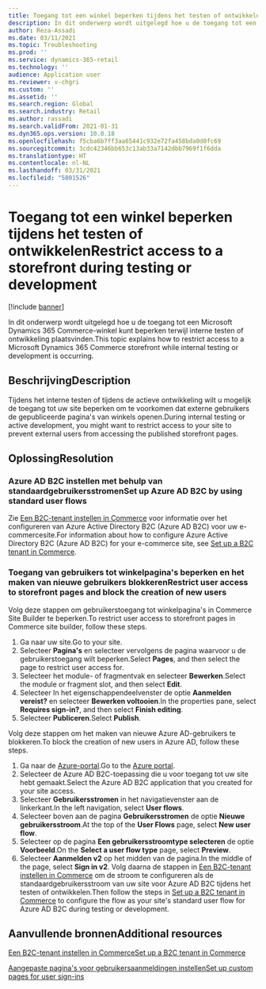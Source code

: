 ```yaml
---
title: Toegang tot een winkel beperken tijdens het testen of ontwikkelen
description: In dit onderwerp wordt uitgelegd hoe u de toegang tot een Microsoft Dynamics 365 Commerce-winkel kunt beperken terwijl interne testen of ontwikkeling plaatsvinden.
author: Reza-Assadi
ms.date: 03/11/2021
ms.topic: Troubleshooting
ms.prod: ''
ms.service: dynamics-365-retail
ms.technology: ''
audience: Application user
ms.reviewer: v-chgri
ms.custom: ''
ms.assetid: ''
ms.search.region: Global
ms.search.industry: Retail
ms.author: rassadi
ms.search.validFrom: 2021-01-31
ms.dyn365.ops.version: 10.0.18
ms.openlocfilehash: f5cba6b7ff3aa65441c932e72fa458bda0d0fc69
ms.sourcegitcommit: 3cdc42346bb653c13ab33a7142dbb7969f1f6dda
ms.translationtype: HT
ms.contentlocale: nl-NL
ms.lasthandoff: 03/31/2021
ms.locfileid: "5801526"
---
```

# <a name="restrict-access-to-a-storefront-during-testing-or-development"></a><span data-ttu-id="1332c-103">Toegang tot een winkel beperken tijdens het testen of ontwikkelen</span><span class="sxs-lookup"><span data-stu-id="1332c-103">Restrict access to a storefront during testing or development</span></span>

[!include [banner](../../includes/banner.md)]

<span data-ttu-id="1332c-104">In dit onderwerp wordt uitgelegd hoe u de toegang tot een Microsoft Dynamics 365 Commerce-winkel kunt beperken terwijl interne testen of ontwikkeling plaatsvinden.</span><span class="sxs-lookup"><span data-stu-id="1332c-104">This topic explains how to restrict access to a Microsoft Dynamics 365 Commerce storefront while internal testing or development is occurring.</span></span>

## <a name="description"></a><span data-ttu-id="1332c-105">Beschrijving</span><span class="sxs-lookup"><span data-stu-id="1332c-105">Description</span></span>

<span data-ttu-id="1332c-106">Tijdens het interne testen of tijdens de actieve ontwikkeling wilt u mogelijk de toegang tot uw site beperken om te voorkomen dat externe gebruikers de gepubliceerde pagina's van winkels openen.</span><span class="sxs-lookup"><span data-stu-id="1332c-106">During internal testing or active development, you might want to restrict access to your site to prevent external users from accessing the published storefront pages.</span></span>

## <a name="resolution"></a><span data-ttu-id="1332c-107">Oplossing</span><span class="sxs-lookup"><span data-stu-id="1332c-107">Resolution</span></span>

### <a name="set-up-azure-ad-b2c-by-using-standard-user-flows"></a><span data-ttu-id="1332c-108">Azure AD B2C instellen met behulp van standaardgebruikersstromen</span><span class="sxs-lookup"><span data-stu-id="1332c-108">Set up Azure AD B2C by using standard user flows</span></span>

<span data-ttu-id="1332c-109">Zie [Een B2C-tenant instellen in Commerce](../set-up-b2c-tenant.md) voor informatie over het configureren van Azure Active Directory B2C (Azure AD B2C) voor uw e-commercesite.</span><span class="sxs-lookup"><span data-stu-id="1332c-109">For information about how to configure Azure Active Directory B2C (Azure AD B2C) for your e-commerce site, see [Set up a B2C tenant in Commerce](../set-up-b2c-tenant.md).</span></span>

### <a name="restrict-user-access-to-storefront-pages-and-block-the-creation-of-new-users"></a><span data-ttu-id="1332c-110">Toegang van gebruikers tot winkelpagina's beperken en het maken van nieuwe gebruikers blokkeren</span><span class="sxs-lookup"><span data-stu-id="1332c-110">Restrict user access to storefront pages and block the creation of new users</span></span>

<span data-ttu-id="1332c-111">Volg deze stappen om gebruikerstoegang tot winkelpagina's in Commerce Site Builder te beperken.</span><span class="sxs-lookup"><span data-stu-id="1332c-111">To restrict user access to storefront pages in Commerce site builder, follow these steps.</span></span>

1. <span data-ttu-id="1332c-112">Ga naar uw site.</span><span class="sxs-lookup"><span data-stu-id="1332c-112">Go to your site.</span></span>
1. <span data-ttu-id="1332c-113">Selecteer **Pagina's** en selecteer vervolgens de pagina waarvoor u de gebruikerstoegang wilt beperken.</span><span class="sxs-lookup"><span data-stu-id="1332c-113">Select **Pages**, and then select the page to restrict user access for.</span></span>
1. <span data-ttu-id="1332c-114">Selecteer het module- of fragmentvak en selecteer **Bewerken**.</span><span class="sxs-lookup"><span data-stu-id="1332c-114">Select the module or fragment slot, and then select **Edit**.</span></span>
1. <span data-ttu-id="1332c-115">Selecteer In het eigenschappendeelvenster de optie **Aanmelden vereist?** en selecteer **Bewerken voltooien**.</span><span class="sxs-lookup"><span data-stu-id="1332c-115">In the properties pane, select **Requires sign-in?**, and then select **Finish editing**.</span></span>
1. <span data-ttu-id="1332c-116">Selecteer **Publiceren**.</span><span class="sxs-lookup"><span data-stu-id="1332c-116">Select **Publish**.</span></span>

<span data-ttu-id="1332c-117">Volg deze stappen om het maken van nieuwe Azure AD-gebruikers te blokkeren.</span><span class="sxs-lookup"><span data-stu-id="1332c-117">To block the creation of new users in Azure AD, follow these steps.</span></span>

1. <span data-ttu-id="1332c-118">Ga naar de [Azure-portal](https://portal.azure.com/).</span><span class="sxs-lookup"><span data-stu-id="1332c-118">Go to the [Azure portal](https://portal.azure.com/).</span></span>
1. <span data-ttu-id="1332c-119">Selecteer de Azure AD B2C-toepassing die u voor toegang tot uw site hebt gemaakt.</span><span class="sxs-lookup"><span data-stu-id="1332c-119">Select the Azure AD B2C application that you created for your site access.</span></span>
1. <span data-ttu-id="1332c-120">Selecteer **Gebruikersstromen** in het navigatievenster aan de linkerkant.</span><span class="sxs-lookup"><span data-stu-id="1332c-120">In the left navigation, select **User flows**.</span></span>
1. <span data-ttu-id="1332c-121">Selecteer boven aan de pagina **Gebruikersstromen** de optie **Nieuwe gebruikersstroom**.</span><span class="sxs-lookup"><span data-stu-id="1332c-121">At the top of the **User Flows** page, select **New user flow**.</span></span>
1. <span data-ttu-id="1332c-122">Selecteer op de pagina **Een gebruikersstroomtype selecteren** de optie **Voorbeeld**.</span><span class="sxs-lookup"><span data-stu-id="1332c-122">On the **Select a user flow type** page, select **Preview**.</span></span>
1. <span data-ttu-id="1332c-123">Selecteer **Aanmelden v2** op het midden van de pagina.</span><span class="sxs-lookup"><span data-stu-id="1332c-123">In the middle of the page, select **Sign in v2**.</span></span> <span data-ttu-id="1332c-124">Volg daarna de stappen in [Een B2C-tenant instellen in Commerce](../set-up-b2c-tenant.md) om de stroom te configureren als de standaardgebruikersstroom van uw site voor Azure AD B2C tijdens het testen of ontwikkelen.</span><span class="sxs-lookup"><span data-stu-id="1332c-124">Then follow the steps in [Set up a B2C tenant in Commerce](../set-up-b2c-tenant.md) to configure the flow as your site's standard user flow for Azure AD B2C during testing or development.</span></span>

## <a name="additional-resources"></a><span data-ttu-id="1332c-125">Aanvullende bronnen</span><span class="sxs-lookup"><span data-stu-id="1332c-125">Additional resources</span></span>

[<span data-ttu-id="1332c-126">Een B2C-tenant instellen in Commerce</span><span class="sxs-lookup"><span data-stu-id="1332c-126">Set up a B2C tenant in Commerce</span></span>](../set-up-b2c-tenant.md)

[<span data-ttu-id="1332c-127">Aangepaste pagina's voor gebruikersaanmeldingen instellen</span><span class="sxs-lookup"><span data-stu-id="1332c-127">Set up custom pages for user sign-ins</span></span>](../custom-pages-user-logins.md)
